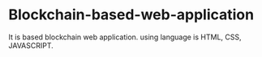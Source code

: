 # Blockchain-based-web-application
It is based blockchain web application. using language is HTML, CSS, JAVASCRIPT.
